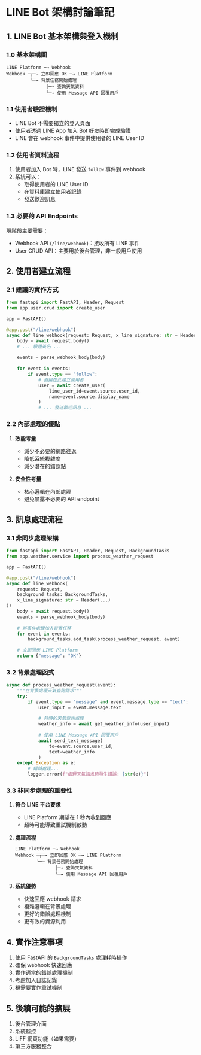 # LINE Bot 架構討論筆記

## 1. LINE Bot 基本架構與登入機制

### 1.0 基本架構圖

```text
LINE Platform ─→ Webhook
Webhook ─┬─→ 立即回應 OK ─→ LINE Platform
         └─→ 背景任務開始處理
               ├─→ 查詢天氣資料
               └─→ 使用 Message API 回覆用戶
```

### 1.1 使用者驗證機制

- LINE Bot 不需要獨立的登入頁面
- 使用者透過 LINE App 加入 Bot 好友時即完成驗證
- LINE 會在 webhook 事件中提供使用者的 LINE User ID

### 1.2 使用者資料流程

1. 使用者加入 Bot 時，LINE 發送 `follow` 事件到 webhook
2. 系統可以：
   - 取得使用者的 LINE User ID
   - 在資料庫建立使用者記錄
   - 發送歡迎訊息

### 1.3 必要的 API Endpoints

現階段主要需要：

- Webhook API (`/line/webhook`)：接收所有 LINE 事件
- User CRUD API：主要用於後台管理，非一般用戶使用

## 2. 使用者建立流程

### 2.1 建議的實作方式

```python
from fastapi import FastAPI, Header, Request
from app.user.crud import create_user

app = FastAPI()

@app.post("/line/webhook")
async def line_webhook(request: Request, x_line_signature: str = Header(...)):
    body = await request.body()
    # ... 驗證簽名 ...
    
    events = parse_webhook_body(body)
    
    for event in events:
        if event.type == "follow":
            # 直接在此建立使用者
            user = await create_user(
                line_user_id=event.source.user_id,
                name=event.source.display_name
            )
            # ... 發送歡迎訊息 ...
```

### 2.2 內部處理的優點

1. **效能考量**
   - 減少不必要的網路往返
   - 降低系統複雜度
   - 減少潛在的錯誤點

2. **安全性考量**
   - 核心邏輯在內部處理
   - 避免暴露不必要的 API endpoint

## 3. 訊息處理流程

### 3.1 非同步處理架構

```python
from fastapi import FastAPI, Header, Request, BackgroundTasks
from app.weather.service import process_weather_request

app = FastAPI()

@app.post("/line/webhook")
async def line_webhook(
    request: Request, 
    background_tasks: BackgroundTasks,
    x_line_signature: str = Header(...)
):
    body = await request.body()
    events = parse_webhook_body(body)
    
    # 將事件處理加入背景任務
    for event in events:
        background_tasks.add_task(process_weather_request, event)
    
    # 立即回應 LINE Platform
    return {"message": "OK"}
```

### 3.2 背景處理函式

```python
async def process_weather_request(event):
    """在背景處理天氣查詢請求"""
    try:
        if event.type == "message" and event.message.type == "text":
            user_input = event.message.text
            
            # 耗時的天氣查詢處理
            weather_info = await get_weather_info(user_input)
            
            # 使用 LINE Message API 回覆用戶
            await send_text_message(
                to=event.source.user_id,
                text=weather_info
            )
    except Exception as e:
        # 錯誤處理...
        logger.error(f"處理天氣請求時發生錯誤: {str(e)}")
```

### 3.3 非同步處理的重要性

1. **符合 LINE 平台要求**
   - LINE Platform 期望在 1 秒內收到回應
   - 超時可能導致重試機制啟動

2. **處理流程**

   ```text
   LINE Platform ─→ Webhook
   Webhook ─┬─→ 立即回應 OK ─→ LINE Platform
           └─→ 背景任務開始處理
                  ├─→ 查詢天氣資料
                  └─→ 使用 Message API 回覆用戶
   ```

3. **系統優勢**
   - 快速回應 webhook 請求
   - 複雜邏輯在背景處理
   - 更好的錯誤處理機制
   - 更有效的資源利用

## 4. 實作注意事項

1. 使用 FastAPI 的 `BackgroundTasks` 處理耗時操作
2. 確保 webhook 快速回應
3. 實作適當的錯誤處理機制
4. 考慮加入日誌記錄
5. 視需要實作重試機制

## 5. 後續可能的擴展

1. 後台管理介面
2. 系統監控
3. LIFF 網頁功能（如果需要）
4. 第三方服務整合
